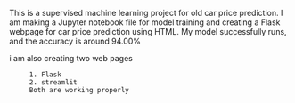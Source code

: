 This is a supervised machine learning project for old car price prediction. I am making a Jupyter notebook file for model training and creating a Flask webpage for car price prediction using HTML.
My model successfully runs, and the accuracy is around 94.00% 

i am also creating two web pages 

         1. Flask 
         2. streamlit 
         Both are working properly
